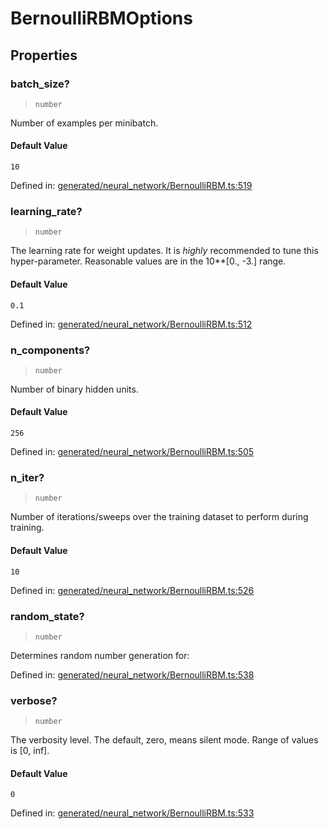 # BernoulliRBMOptions

## Properties

### batch\_size?

> `number`

Number of examples per minibatch.

#### Default Value

`10`

Defined in:  [generated/neural\_network/BernoulliRBM.ts:519](https://github.com/transitive-bullshit/scikit-learn-ts/blob/92ab806/packages/sklearn/src/generated/neural_network/BernoulliRBM.ts#L519)

### learning\_rate?

> `number`

The learning rate for weight updates. It is *highly* recommended to tune this hyper-parameter. Reasonable values are in the 10\*\*\[0., -3.\] range.

#### Default Value

`0.1`

Defined in:  [generated/neural\_network/BernoulliRBM.ts:512](https://github.com/transitive-bullshit/scikit-learn-ts/blob/92ab806/packages/sklearn/src/generated/neural_network/BernoulliRBM.ts#L512)

### n\_components?

> `number`

Number of binary hidden units.

#### Default Value

`256`

Defined in:  [generated/neural\_network/BernoulliRBM.ts:505](https://github.com/transitive-bullshit/scikit-learn-ts/blob/92ab806/packages/sklearn/src/generated/neural_network/BernoulliRBM.ts#L505)

### n\_iter?

> `number`

Number of iterations/sweeps over the training dataset to perform during training.

#### Default Value

`10`

Defined in:  [generated/neural\_network/BernoulliRBM.ts:526](https://github.com/transitive-bullshit/scikit-learn-ts/blob/92ab806/packages/sklearn/src/generated/neural_network/BernoulliRBM.ts#L526)

### random\_state?

> `number`

Determines random number generation for:

Defined in:  [generated/neural\_network/BernoulliRBM.ts:538](https://github.com/transitive-bullshit/scikit-learn-ts/blob/92ab806/packages/sklearn/src/generated/neural_network/BernoulliRBM.ts#L538)

### verbose?

> `number`

The verbosity level. The default, zero, means silent mode. Range of values is \[0, inf\].

#### Default Value

`0`

Defined in:  [generated/neural\_network/BernoulliRBM.ts:533](https://github.com/transitive-bullshit/scikit-learn-ts/blob/92ab806/packages/sklearn/src/generated/neural_network/BernoulliRBM.ts#L533)
